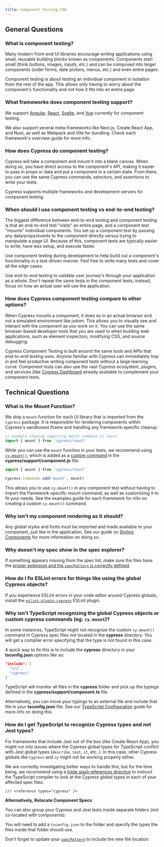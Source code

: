 ```yaml
---
title: Component Testing FAQ
---
```


## General Questions

### What is component testing?

Many modern front-end UI libraries encourage writing applications using small,
reusable building blocks known as components. Components start small (think
buttons, images, inputs, etc.) and can be composed into larger components (order
forms, date pickers, menus, etc.) and even entire pages.

Component testing is about testing an individual component in isolation from the
rest of the app. This allows only having to worry about the component's
functionality and not how it fits into an entire page.

### What frameworks does component testing support?

We support [Angular](/guides/component-testing/angular/overview),
[React](/guides/component-testing/react/overview),
[Svelte](/guides/component-testing/svelte/overview), and
[Vue](/guides/component-testing/vue/overview) currently for component testing.

We also support several meta-frameworks like Next.js, Create React App, and
Nuxt, as well as Webpack and Vite for bundling. Check each framework's overview
guide for more info.

### How does Cypress do component testing?

Cypress will take a component and mount it into a blank canvas. When doing so,
you have direct access to the component's API, making it easier to pass in props
or data and put a component in a certain state. From there, you can use the same
Cypress commands, selectors, and assertions to write your tests.

Cypress supports multiple frameworks and development servers for component
testing.

### When should I use component testing vs end-to-end testing?

The biggest difference between end-to-end testing and component testing is that
an end-to-end test "visits" an entire page, and a component test "mounts"
individual components. You set up a component test by passing any
data/props/events to the component directly versus trying to manipulate a page
UI. Because of this, component tests are typically easier to write, have less
setup, and execute faster.

Use component testing during development to help build out a component's
functionality in a test-driven manner. Feel free to write many tests and cover
all the edge cases.

Use end-to-end testing to validate user journey's through your application as a
whole. Don't repeat the same tests in the component tests; instead, focus on how
an actual user will use the application.

### How does Cypress component testing compare to other options?

When Cypress mounts a component, it does so in an actual browser and not a
simulated environment like jsdom. This allows you to visually see and interact
with the component as you work on it. You can use the same browser-based
developer tools that you are used to when building web applications, such as
element inspectors, modifying CSS, and source debugging.

Cypress Component Testing is built around the same tools and APIs that
end-to-end testing uses. Anyone familiar with Cypress can immediately hop in and
feel productive writing component tests without a large learning curve.
Component tests can also use the vast Cypress ecosystem, plugins, and services
(like [Cypress Dashboard](https://www.cypress.io/dashboard) already available to
complement your component tests.

## Technical Questions

### What is the Mount Function?

We ship a `mount` function for each UI library that is imported from the
`cypress` package. It is responsible for rendering components within Cypress's
sandboxed iframe and handling any framework-specific cleanup.

```js
// example showing importing mount command in react
import { mount } from 'cypress/react'
```

While you can use the `mount` function in your tests, we recommend using
[`cy.mount()`](/api/commands/mount), which is added as a
[custom command](/api/cypress-api/custom-commands) in the
**cypress/support/component.js** file:

<code-group>
<code-block label="cypress/support/component.js" active>

```ts
import { mount } from 'cypress/react'

Cypress.Commands.add('mount', mount)
```

</code-block>
</code-group>

This allows you to use `cy.mount()` in any component test without having to
import the framework-specific mount command, as well as customizing it to fit
your needs. See the examples guide for each framework for info on creating a
custom `cy.mount()` command.

### Why isn't my component rendering as it should?

Any global styles and fonts must be imported and made available to your
component, just like in the application. See our guide on
[Styling Components](/guides/component-testing/styling-components) for more
information on doing so.

### Why doesn't my spec show in the spec explorer?

If something appears missing from the spec list, make sure the files have the
[proper extension and the `specPattern` is correctly defined](/guides/component-testing/component-framework-configuration#Spec-Pattern-for-Component-Tests).

### How do I fix ESLint errors for things like using the global Cypress objects?

If you experience ESLint errors in your code editor around Cypress globals,
install the
[`eslint-plugin-cypress`](https://www.npmjs.com/package/eslint-plugin-cypress)
ESLint plugin.

### Why isn't TypeScript recognizing the global Cypress objects or custom cypress commands (eg: `cy.mount`)?

In some instances, TypeScript might not recognize the custom `cy.mount()`
command in Cypress spec files not located in the **cypress** directory. You will
get a compiler error specifying that the type is not found in this case.

A quick way to fix this is to include the **cypress** directory in your
**tsconfig.json** options like so:

```json
"include": [
  "src",
  "cypress"
]
```

TypeScript will monitor all files in the **cypress** folder and pick up the
typings defined in the **cypress/support/component.ts** file.

Alternatively, you can move your typings to an external file and include that
file in your **tsconfig.json** file. See our
[TypeScript Configuration](guides/tooling/typescript-support#Using-an-External-Typings-File)
guide for more info on doing this.

### How do I get TypeScript to recognize Cypress types and not Jest types?

For frameworks that include Jest out of the box (like Create React App), you
might run into issues where the Cypress global types for TypeScript conflict
with Jest global types (`describe`, `test`, `it`, etc..). In this case, other
Cypress globals like `Cypress` and `cy` might not be working properly either.

We are currently investigating better ways to handle this, but for the time
being, we recommend using a
[triple slash references directive](https://www.typescriptlang.org/docs/handbook/triple-slash-directives.html#-reference-types-)
to instruct the TypeScript compiler to look at the Cypress global types in each
of your affected spec files:

```
/// <reference types="cypress" />
```

<!--
Some frameworks or libraries are strongly opinionated about TypeScript
configuration. For example, Create React App assumes the root level
`tsconfig.json` is the source of truth for compiling your application. CRA comes
with Jest integrated but does not support additional tsconfig files.

<Alert type="info">

**⚠️ There is currently an open CRA issue about this:**

- [Multiple TS compiler settings in CRA](https://github.com/facebook/create-react-app/issues/6023)
- [How this affects users of Cypress, Storybook, etc](https://github.com/facebook/create-react-app/issues/6023#issuecomment-1121363489)

</Alert>
-->

**Alternatively, Relocate Component Specs**

You can also group your Cypress and Jest tests inside separate folders (not
co-located with components).

You will need to add a `tsconfig.json` to the folder and specify the types the
files inside that folder should use.

Don't forget to update your
[`specPattern`](https://docs.cypress.io/guides/references/configuration#component)
to include the new file location.
